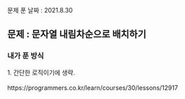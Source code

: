 문제 푼 날짜 : 2021.8.30

<h2>문제 : 문자열 내림차순으로 배치하기</h2>

<h3>내가 푼 방식</h3>
<div>1. 간단한 로직이기에 생략.</div>
<br>
https://programmers.co.kr/learn/courses/30/lessons/12917